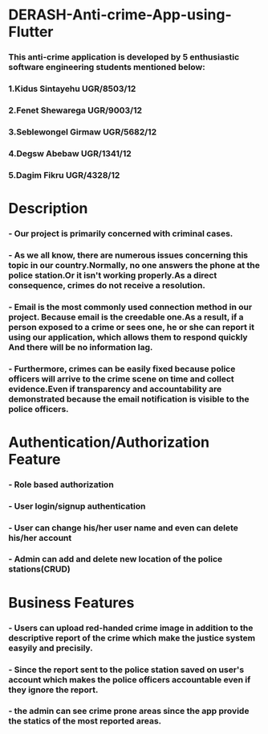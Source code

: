# DERASH-Anti-crime-App-using-Flutter
### This anti-crime application is developed by 5 enthusiastic software engineering students mentioned below:
### 1.Kidus Sintayehu    UGR/8503/12
### 2.Fenet Shewarega    UGR/9003/12
### 3.Seblewongel Girmaw UGR/5682/12
### 4.Degsw Abebaw       UGR/1341/12
### 5.Dagim Fikru        UGR/4328/12

# Description

### - Our project is primarily concerned with criminal cases.
### - As we all know, there are numerous issues concerning this topic in our country.Normally, no one answers the phone at the police station.Or it  isn't working properly.As a direct consequence, crimes do not receive a resolution.
### - Email is the most commonly used connection method in our project. Because email is the creedable one.As a result, if a person exposed to a crime or sees one, he or she can report it using our application, which allows them to respond quickly And there will be no information lag.
### - Furthermore, crimes can be easily fixed because police officers will arrive to the crime scene on time and collect evidence.Even if transparency and accountability are demonstrated because the email notification is visible to the police officers.


# Authentication/Authorization Feature

### - Role based authorization 
### - User login/signup authentication
### - User can change his/her user name and even can delete his/her account
### - Admin can add and delete new location of the police stations(CRUD)

# Business Features

### - Users can upload red-handed crime image in addition to the descriptive report of the crime which make the justice system easyily and precisily.
### - Since the report sent to the police station saved on user's account which makes the police officers accountable even if they ignore the report.
### - the admin can see crime prone areas since the app provide the statics of the most reported areas.

